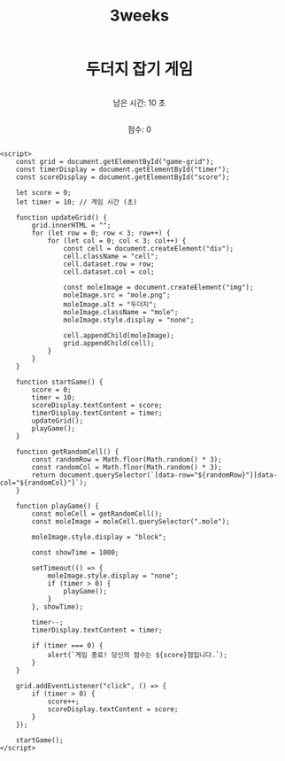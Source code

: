 # 3weeks
<!DOCTYPE html>
<html lang="en">
<head>
    <meta charset="UTF-8">
    <meta name="viewport" content="width=device-width, initial-scale=1.0">
    <title>두더지 잡기 게임</title>
    <style>
        body {
            background-image: url('background.jpg'); 
            background-size: cover;
            background-repeat: no-repeat;
            background-attachment: fixed;
            margin: 0;
            padding: 0;
            height: 100vh;
            display: flex;
            flex-direction: column;
            justify-content: center;
            align-items: center;
        }
        .grid {
            display: grid;
            grid-template-columns: repeat(3, 100px);
            gap: 10px;
        }
        .cell {
            width: 100px;
            height: 100px;
            display: flex;
            justify-content: center;
            align-items: center;
            cursor: pointer;
        }
        .mole {
            width: 80px;
            height: 80px;
        }
    </style>
</head>
<body>
    <h1>두더지 잡기 게임</h1>
    <p>남은 시간: <span id="timer">10</span> 초</p>
    <p>점수: <span id="score">0</span></p>
    <div class="grid" id="game-grid"></div>

    <script>
        const grid = document.getElementById("game-grid");
        const timerDisplay = document.getElementById("timer");
        const scoreDisplay = document.getElementById("score");

        let score = 0;
        let timer = 10; // 게임 시간 (초)

        function updateGrid() {
            grid.innerHTML = "";
            for (let row = 0; row < 3; row++) {
                for (let col = 0; col < 3; col++) {
                    const cell = document.createElement("div");
                    cell.className = "cell";
                    cell.dataset.row = row;
                    cell.dataset.col = col;

                    const moleImage = document.createElement("img");
                    moleImage.src = "mole.png"; 
                    moleImage.alt = "두더지";
                    moleImage.className = "mole";
                    moleImage.style.display = "none"; 

                    cell.appendChild(moleImage);
                    grid.appendChild(cell);
                }
            }
        }

        function startGame() {
            score = 0;
            timer = 10;
            scoreDisplay.textContent = score;
            timerDisplay.textContent = timer;
            updateGrid();
            playGame();
        }

        function getRandomCell() {
            const randomRow = Math.floor(Math.random() * 3);
            const randomCol = Math.floor(Math.random() * 3);
            return document.querySelector(`[data-row="${randomRow}"][data-col="${randomCol}"]`);
        }

        function playGame() {
            const moleCell = getRandomCell();
            const moleImage = moleCell.querySelector(".mole");

            moleImage.style.display = "block"; 

            const showTime = 1000; 

            setTimeout(() => {
                moleImage.style.display = "none"; 
                if (timer > 0) {
                    playGame();
                }
            }, showTime);

            timer--;
            timerDisplay.textContent = timer;

            if (timer === 0) {
                alert(`게임 종료! 당신의 점수는 ${score}점입니다.`);
            }
        }

        grid.addEventListener("click", () => {
            if (timer > 0) {
                score++;
                scoreDisplay.textContent = score;
            }
        });

        startGame();
    </script>
</body>
</html>
